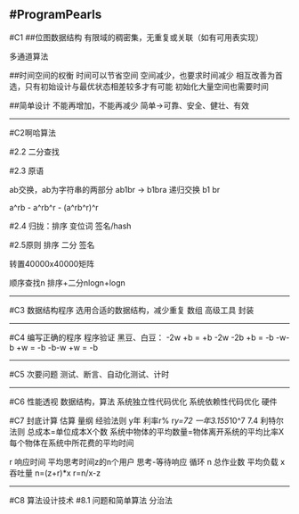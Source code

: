 #ProgramPearls
----
#C1
##位图数据结构
有限域的稠密集，无重复或关联（如有可用表实现）

多通道算法

##时间空间的权衡
时间可以节省空间
空间减少，也要求时间减少
相互改善为首选，只有初始设计与最优状态相差较多才有可能
初始化大量空间也需要时间

##简单设计
不能再增加，不能再减少
简单->可靠、安全、健壮、有效

-----
#C2啊哈算法

#2.2 二分查找

#2.3 原语

ab交换，ab为字符串的两部分
ab1br -> b1bra  递归交换 b1 br

a^rb - a^rb^r - (a^rb^r)^r

#2.4 归拢：排序
变位词
签名/hash

#2.5原则
排序
二分
签名

转置40000x40000矩阵

顺序查找n
排序+二分nlogn+logn

---
#C3 数据结构程序
选用合适的数据结构，减少重复
数组
高级工具
封装

---
#C4 编写正确的程序
程序验证
黑豆、白豆：
-2w +b  = +b -2w
-2b +b  = -b
-w-b +w = -b
-b-w +w = -b

---
#C5 次要问题
测试、断言、自动化测试、计时


---
#C6 性能透视
数据结构，算法
系统独立性代码优化
系统依赖性代码优化
硬件

#C7 封底计算
估算
量纲
经验法则
    y年 利率r%
    r*y=72
    一年3.155*10^7
7.4 利特尔法则 
总成本=单位成本X个数
系统中物体的平均数量=物体离开系统的平均比率X每个物体在系统中所花费的平均时间

r 响应时间
平均思考时间z的n个用户
思考-等待响应 循环
n 总作业数 平均负载
x 吞吐量
n=(z+r)*x
r=n/x-z

---
#C8 算法设计技术
#8.1 问题和简单算法
分治法






















































